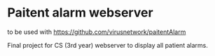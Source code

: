 # Paitent alarm webserver
to be used with https://github.com/virusnetwork/paitentAlarm

Final project for CS (3rd year)
webserver to display all patient alarms. 
